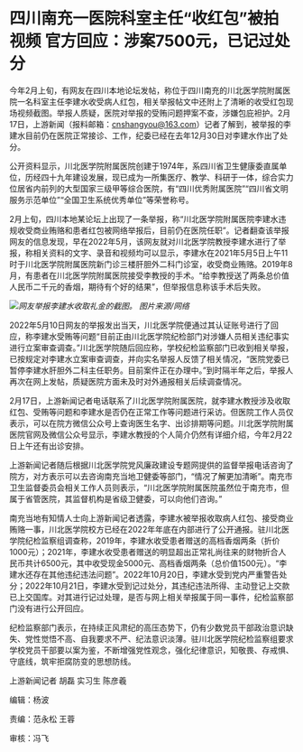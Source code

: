 # 四川南充一医院科室主任“收红包”被拍视频 官方回应：涉案7500元，已记过处分

今年2月上旬，有网友在四川本地论坛发帖，称位于四川南充的川北医学院附属医院一名科室主任李建水收受病人红包，相关举报帖文中还附上了清晰的收受红包现场视频截图。举报人质疑，医院对举报的受贿问题押案不查，涉嫌包庇袒护。2月17日，上游新闻（报料邮箱：cnshangyou@163.com）记者了解到，被举报的李建水目前仍在医院正常接诊、工作，纪委已经在去年12月30日对李建水作出了处分。

公开资料显示，川北医学院附属医院创建于1974年，系四川省卫生健康委直属单位，历经四十九年建设发展，现已成为一所集医疗、教学、科研于一体，综合实力位居省内前列的大型国家三级甲等综合医院，有“四川优秀附属医院”“四川省文明服务示范单位”“全国卫生系统优秀单位”等荣誉称号。

2月上旬，四川本地某论坛上出现了一条举报，称“川北医学院附属医院李建水违规收受商业贿赂和患者红包被网络举报后，目前仍在医院任职”。记者翻查该举报网友的信息发现，早在2022年5月，该网友就对川北医学院教授李建水进行了举报，称相关资料的文字、录音和视频均可以显示，李建水在2021年5月5日上午11时于川北医学院附属医院新门诊三楼肝胆外二科门诊室，收受商业贿赂。2019年8月，有患者在川北医学院附属医院接受李教授的手术。“给李教授送了两条总价值人民币二千元的香烟，期待有个好的结果”，但举报信息称该手术后失败。

![](https://inews.gtimg.com/om_bt/O0RNJWHis01UjVU5O60s4hNr8iIoYEjoJ8jf2dMjSkKr8AA/1000)_网友举报李建水收取礼金的截图。
图片来源/网络_

2022年5月10日网友的举报发出当天，川北医学院便通过其认证账号进行了回应，称李建水受贿等问题“目前正由川北医学院纪检部门对涉嫌人员相关违纪事实进行立案审查调查。”川北医学院随后回应称，学校纪检监察部门已收到相关举报，已按规定对李建水立案审查调查，并向实名举报人反馈了相关情况，“医院党委已暂停李建水肝胆外二科主任职务。目前案件正在办理中。”到时隔半年之后，举报人再次在网上发帖，质疑医院方面未及时对外通报相关后续调查情况。

2月17日，上游新闻记者电话联系了川北医学院附属医院，就李建水教授涉及收取红包、受贿等问题和李建水是否仍在正常工作等问题进行采访。但医院工作人员仅表示，可以在院方微信公众号上查询医生名字、出诊排期等问题。川北医学院附属医院官网及微信公众号显示，李建水教授的个人简介仍然有详细介绍，今年2月22日上午还有出诊安排。

上游新闻记者随后根据川北医学院党风廉政建设专题网提供的监督举报电话咨询了院方，对方表示可以去咨询南充当地卫健委等部门，“情况了解更加清晰”。南充市卫生监督委员会相关工作人员则表示，“川北医学院附属医院虽然位于南充市，但属于省管医院，其监督机构是省级卫健委，可以向他们咨询。”

南充当地有知情人士向上游新闻记者透露，李建水被举报收取病人红包、接受商业贿赂一事，川北医学院校方已经在2022年年底在内部进行了公开通报。驻川北医学院纪检监察组调查称，2019年，李建水收受患者赠送的高档香烟两条（折价1000元）；2021年，李建水收受患者赠送的明显超出正常礼尚往来的财物折合人民币共计6500元，其中收受现金5000元、高档香烟两条（总价值1500元）。“李建水还存在其他违纪违法问题”。2022年10月20日，李建水受到党内严重警告处分；2022年10月21日，李建水受到记过处分，其违纪违法所得、主动登记上交款已上交国库。对其进行记过处理，是否与网上相关举报属于同一事件，纪检监察部门没有进行公开回应。

纪检监察部门表示，在持续正风肃纪的高压态势下，仍有少数党员干部政治意识缺失、党性觉悟不高、自我要求不严、纪法意识淡薄。驻川北医学院纪检监察组要求学校党员干部要以案为鉴，不断增强党性观念，强化纪律意识，知敬畏、存戒惧、守底线，筑牢拒腐防变的思想防线。

上游新闻记者 胡磊 实习生 陈彦羲

编辑：杨波

责编：范永松 王蓉

审核：冯飞

